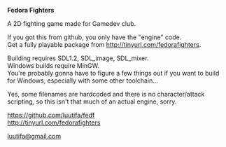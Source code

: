 **Fedora Fighters**

A 2D fighting game made for Gamedev club.

If you got this from github, you only have the "engine" code.  
Get a fully playable package from <http://tinyurl.com/fedorafighters>.

Building requires SDL1.2, SDL_image, SDL_mixer.  
Windows builds require MinGW.  
You're probably gonna have to figure a few things out if you want to build for Windows, especially with some other toolchain...

Yes, some filenames are hardcoded and there is no character/attack scripting, so this isn't that much of an actual engine, sorry.

<https://github.com/luutifa/fedf>  
<http://tinyurl.com/fedorafighters>

<luutifa@gmail.com>
